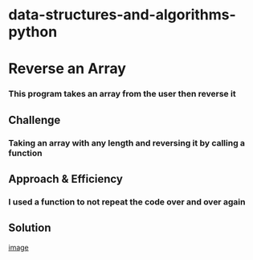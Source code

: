 # data-structures-and-algorithms-python

# Reverse an Array
### This program takes an array from the user then reverse it

## Challenge
### Taking an array with any length and reversing it by calling a function

## Approach & Efficiency
### I used a function to not repeat the code over and over again

## Solution
[image](/home/joudi/data-structures-and-algorithms-python/assets/revese_array.jpg)
